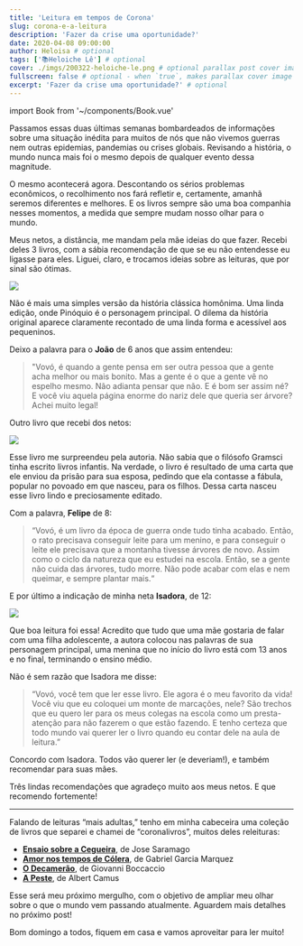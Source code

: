 ```yaml
---
title: 'Leitura em tempos de Corona'
slug: corona-e-a-leitura
description: 'Fazer da crise uma oportunidade?'
date: 2020-04-08 09:00:00
author: Heloisa # optional
tags: ['📚Heloiche Lê'] # optional
cover: ./imgs/200322-heloiche-le.png # optional parallax post cover image
fullscreen: false # optional - when `true`, makes parallax cover image take up full viewport height
excerpt: 'Fazer da crise uma oportunidade?' # optional
---
```


import Book from '~/components/Book.vue'

Passamos essas duas últimas semanas bombardeados de informações sobre uma situação inédita para muitos de nós que não vivemos guerras nem outras epidemias, pandemias ou crises globais. Revisando a história, o mundo nunca mais foi o mesmo depois de qualquer evento dessa magnitude.

O mesmo acontecerá agora. Descontando os sérios problemas econômicos, o recolhimento nos fará refletir e, certamente, amanhã seremos diferentes e melhores. E os livros sempre são uma boa companhia nesses momentos, a medida que sempre mudam nosso olhar para o mundo.

Meus netos, a distância, me mandam pela mãe ideias do que fazer. Recebi deles 3 livros, com a sábia recomendação de que se eu não entendesse eu ligasse para eles. Liguei, claro, e trocamos ideias sobre as leituras, que por sinal são ótimas.

<book title="Pinóquio: O livro das pequenas verdades" author="Alexandre Rampazo" link="https://amzn.to/2U7KbdN">
<a target="_blank"  href="https://www.amazon.com.br/gp/product/8575596977/ref=as_li_tl?ie=UTF8&camp=1789&creative=9325&creativeASIN=8575596977&linkCode=as2&tag=heloiche-20&linkId=89aa1250676b81dddc5061da7358190a"><img border="0" src="//ws-na.amazon-adsystem.com/widgets/q?_encoding=UTF8&MarketPlace=BR&ASIN=8575596977&ServiceVersion=20070822&ID=AsinImage&WS=1&Format=_SL250_&tag=heloiche-20" ></a>
</book>

Não é mais uma simples versão da história clássica homônima. Uma linda edição, onde Pinóquio é o personagem principal. O dilema da história original aparece claramente recontado de uma linda forma e acessível aos pequeninos.

Deixo a palavra para o **João** de 6 anos que assim entendeu:

> "Vovó, é quando a gente pensa em ser outra pessoa que a gente acha melhor ou mais bonito. Mas a gente é o que a gente vê no espelho mesmo. Não adianta pensar que não. E é bom ser assim né?
> E você viu aquela página enorme do nariz dele que queria ser árvore? Achei muito legal!

Outro livro que recebi dos netos:

<book title="O Rato e a montanha" author="Antonio Gramsci e Laia Domènech" link="https://amzn.to/33D6N96">
<a href="https://www.amazon.com.br/gp/product/8575596179/ref=as_li_ss_il?ie=UTF8&&linkCode=li3&tag=heloiche-20&linkId=7731ae4e8afb93d025b4d195f8925c87&language=pt_BR" target="_blank"><img border="0" src="//ws-na.amazon-adsystem.com/widgets/q?_encoding=UTF8&ASIN=8575596179&Format=_SL250_&ID=AsinImage&MarketPlace=BR&ServiceVersion=20070822&WS=1&tag=heloiche-20&language=pt_BR" ></a>
</book>

Esse livro me surpreendeu pela autoria. Não sabia que o filósofo Gramsci tinha escrito livros infantis. Na verdade, o livro é resultado de uma carta que ele enviou da prisão para sua esposa, pedindo que ela contasse a fábula, popular no povoado em que nasceu, para os filhos. Dessa carta nasceu esse livro lindo e preciosamente editado.

Com a palavra, **Felipe** de 8:

> “Vovó, é um livro da época de guerra onde tudo tinha acabado. Então, o rato precisava conseguir leite para um menino, e para conseguir o leite ele precisava que a montanha tivesse árvores de novo. Assim como o ciclo da natureza que eu estudei na escola. Então, se a gente não cuida das árvores, tudo morre. Não pode acabar com elas e nem queimar, e sempre plantar mais.“

E por último a indicação de minha neta **Isadora**, de 12:

<book title="Minha vida não é cor-de-rosa" author="Penélope Martins" link="https://amzn.to/39c1v5I">
<a target="_blank"  href="https://www.amazon.com.br/gp/product/8510067740/ref=as_li_tl?ie=UTF8&camp=1789&creative=9325&creativeASIN=8510067740&linkCode=as2&tag=heloiche-20&linkId=07d3fc2c34d0fac5f587c797df2f492a"><img border="0" src="//ws-na.amazon-adsystem.com/widgets/q?_encoding=UTF8&MarketPlace=BR&ASIN=8510067740&ServiceVersion=20070822&ID=AsinImage&WS=1&Format=_SL250_&tag=heloiche-20" ></a>
</book>

Que boa leitura foi essa! Acredito que tudo que uma mãe gostaria de falar com uma filha adolescente, a autora colocou nas palavras de sua personagem principal, uma menina que no início do livro está com 13 anos e no final, terminando o ensino médio.

Não é sem razão que Isadora me disse:

> “Vovó, você tem que ler esse livro. Ele agora é o meu favorito da vida! Você viu que eu coloquei um monte de marcações, nele? São trechos que eu quero ler para os meus colegas na escola como um presta-atenção para não fazerem o que estão fazendo. E tenho certeza que todo mundo vai querer ler o livro quando eu contar dele na aula de leitura.”

Concordo com Isadora. Todos vão querer ler (e deveriam!), e também recomendar para suas mães.

Três lindas recomendações que agradeço muito aos meus netos. E que recomendo fortemente!

---

Falando de leituras “mais adultas,” tenho em minha cabeceira uma coleção de livros que separei e chamei de “coronalivros”, muitos deles releituras:

- **[Ensaio sobre a Cegueira](https://amzn.to/3a95BNx)**, de Jose Saramago
- **[Amor nos tempos de Cólera](https://amzn.to/2U77tk4)**, de Gabriel Garcia Marquez
- **[O Decamerão](https://amzn.to/3bgYkeB)**, de Giovanni Boccaccio
- **[A Peste](https://amzn.to/3bm0ppL)**, de Albert Camus

Esse será meu próximo mergulho, com o objetivo de ampliar meu olhar sobre o que o mundo vem passando atualmente. Aguardem mais detalhes no próximo post!

Bom domingo a todos, fiquem em casa e vamos aproveitar para ler muito!
